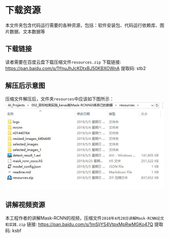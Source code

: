 # 下载资源
本文件夹包含代码运行需要的各种资源，包括：软件安装包、代码运行依赖库、图片数据、文本数据等

## 下载链接
读者需要在百度云盘下载压缩文件`resources.zip`
下载链接: https://pan.baidu.com/s/1YnuJhJcKDtxBJ50KBXOWnA 提取码: stb2

## 解压后示意图
压缩文件解压后，文件夹`resources`中应该如下图所示：
![资源文件夹下载后示意图](../markdown_images/05.jpg)

## 讲解视频资源
本工程作者的讲解Mask-RCNN的视频，压缩文件`2018年4月28日讲解Mask-RCNN论文和实践.zip`
链接: https://pan.baidu.com/s/1mSljYS4VtpxMpRwMGKo47Q 提取码: ksbf 
